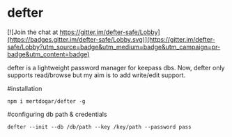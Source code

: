 # defter

[![Join the chat at https://gitter.im/defter-safe/Lobby](https://badges.gitter.im/defter-safe/Lobby.svg)](https://gitter.im/defter-safe/Lobby?utm_source=badge&utm_medium=badge&utm_campaign=pr-badge&utm_content=badge)

defter is a lightweight password manager for keepass dbs. Now, defter only supports read/browse but my aim is to add write/edit support.

#installation

```npm i mertdogar/defter -g```

#configuring db path & credentials

```defter --init --db /db/path --key /key/path --password pass```
